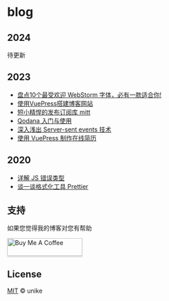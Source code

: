 # blog

## 2024

待更新

## 2023
- [盘点10个最受欢迎 WebStorm 字体，必有一款适合你!]()
- [使用VuePress搭建博客网站]()
- [短小精悍的发布订阅库 mitt]()
- [Qodana 入门与使用]()
- [深入浅出 Server-sent events 技术]()
- [使用 VuePress 制作在线简历]()

## 2020
- [详解 JS 错误类型]()
- [谈一谈格式化工具 Prettier](https://github.com/unikww/blog/issues/1)


## 支持

如果您觉得我的博客对您有帮助

<a href="https://www.buymeacoffee.com/unike" target="_blank"><img src="https://www.buymeacoffee.com/assets/img/custom_images/purple_img.png" alt="Buy Me A Coffee" style="height: 41px !important;width: 174px !important;box-shadow: 0px 3px 2px 0px rgba(190, 190, 190, 0.5) !important;-webkit-box-shadow: 0px 3px 2px 0px rgba(190, 190, 190, 0.5) !important;" ></a>

## License

[MIT](LICENSE) ©️ unike
